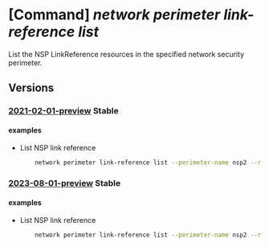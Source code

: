 # [Command] _network perimeter link-reference list_

List the NSP LinkReference resources in the specified network security perimeter.

## Versions

### [2021-02-01-preview](/Resources/mgmt-plane/L3N1YnNjcmlwdGlvbnMve30vcmVzb3VyY2Vncm91cHMve30vcHJvdmlkZXJzL21pY3Jvc29mdC5uZXR3b3JrL25ldHdvcmtzZWN1cml0eXBlcmltZXRlcnMve30vbGlua3JlZmVyZW5jZXM=/2021-02-01-preview.xml) **Stable**

<!-- mgmt-plane /subscriptions/{}/resourcegroups/{}/providers/microsoft.network/networksecurityperimeters/{}/linkreferences 2021-02-01-preview -->

#### examples

- List NSP link reference
    ```bash
        network perimeter link-reference list --perimeter-name nsp2 --resource-group rg1
    ```

### [2023-08-01-preview](/Resources/mgmt-plane/L3N1YnNjcmlwdGlvbnMve30vcmVzb3VyY2Vncm91cHMve30vcHJvdmlkZXJzL21pY3Jvc29mdC5uZXR3b3JrL25ldHdvcmtzZWN1cml0eXBlcmltZXRlcnMve30vbGlua3JlZmVyZW5jZXM=/2023-08-01-preview.xml) **Stable**

<!-- mgmt-plane /subscriptions/{}/resourcegroups/{}/providers/microsoft.network/networksecurityperimeters/{}/linkreferences 2023-08-01-preview -->

#### examples

- List NSP link reference
    ```bash
        network perimeter link-reference list --perimeter-name nsp2 --resource-group rg1
    ```
